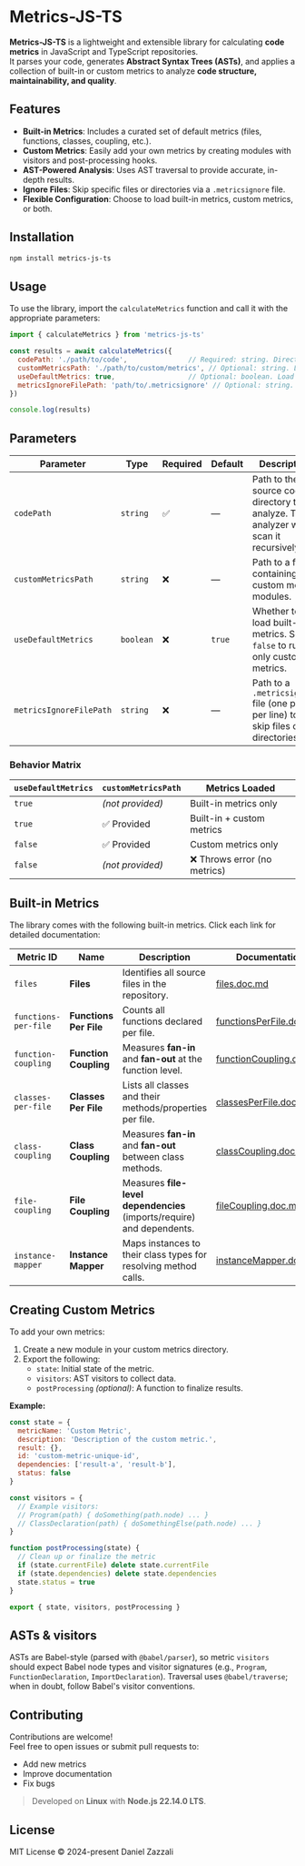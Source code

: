 # Metrics-JS-TS

**Metrics-JS-TS** is a lightweight and extensible library for calculating **code metrics** in JavaScript and TypeScript repositories.  
It parses your code, generates **Abstract Syntax Trees (ASTs)**, and applies a collection of built-in or custom metrics to analyze **code structure, maintainability, and quality**.


## Features

- **Built-in Metrics**: Includes a curated set of default metrics (files, functions, classes, coupling, etc.).
- **Custom Metrics**: Easily add your own metrics by creating modules with visitors and post-processing hooks.
- **AST-Powered Analysis**: Uses AST traversal to provide accurate, in-depth results.
- **Ignore Files**: Skip specific files or directories via a `.metricsignore` file.
- **Flexible Configuration**: Choose to load built-in metrics, custom metrics, or both.


## Installation

```sh
npm install metrics-js-ts
```


## Usage

To use the library, import the `calculateMetrics` function and call it with the appropriate parameters:

```js
import { calculateMetrics } from 'metrics-js-ts'

const results = await calculateMetrics({
  codePath: './path/to/code',               // Required: string. Directory (Repository) to analyze.
  customMetricsPath: './path/to/custom/metrics', // Optional: string. Load additional metrics from this folder.
  useDefaultMetrics: true,                  // Optional: boolean. Load bundled/default metrics. Default: true.
  metricsIgnoreFilePath: 'path/to/.metricsignore' // Optional: string. Path to a .metricsignore file to skip files/directories.
})

console.log(results)
```


## Parameters

| Parameter                | Type      | Required | Default | Description                                                                                     |
|--------------------------|-----------|----------|---------|-------------------------------------------------------------------------------------------------|
| `codePath`               | `string`  | ✅       | —       | Path to the source code directory to analyze. The analyzer will scan it recursively.           |
| `customMetricsPath`      | `string`  | ❌       | —       | Path to a folder containing custom metric modules.                                             |
| `useDefaultMetrics`      | `boolean` | ❌       | `true`  | Whether to load built-in metrics. Set to `false` to run only custom metrics.                   |
| `metricsIgnoreFilePath`  | `string`  | ❌       | —       | Path to a `.metricsignore` file (one path per line) to skip files or directories.              |

### Behavior Matrix

| `useDefaultMetrics` | `customMetricsPath`         | Metrics Loaded                 |
|---------------------|----------------------------|-------------------------------|
| `true`              | _(not provided)_          | Built-in metrics only         |
| `true`              | ✅ Provided               | Built-in + custom metrics     |
| `false`             | ✅ Provided               | Custom metrics only           |
| `false`             | _(not provided)_          | ❌ Throws error (no metrics)  |


## Built-in Metrics

The library comes with the following built-in metrics. Click each link for detailed documentation:

| Metric ID            | Name                   | Description                                                            | Documentation                                             |
| -------------------- | ---------------------- | ---------------------------------------------------------------------- | --------------------------------------------------------- |
| `files`              | **Files**              | Identifies all source files in the repository.                         | [files.doc.md](./docs/files.doc.md)                       |
| `functions-per-file` | **Functions Per File** | Counts all functions declared per file.                                | [functionsPerFile.doc.md](./docs/functionsPerFile.doc.md) |
| `function-coupling`  | **Function Coupling**  | Measures **fan-in** and **fan-out** at the function level.             | [functionCoupling.doc.md](./docs/functionCoupling.doc.md) |
| `classes-per-file`   | **Classes Per File**   | Lists all classes and their methods/properties per file.               | [classesPerFile.doc.md](./docs/classesPerFile.doc.md)     |
| `class-coupling`     | **Class Coupling**     | Measures **fan-in** and **fan-out** between class methods.             | [classCoupling.doc.md](./docs/classCoupling.doc.md)       |
| `file-coupling`      | **File Coupling**      | Measures **file-level dependencies** (imports/require) and dependents. | [fileCoupling.doc.md](./docs/fileCoupling.doc.md)         |
| `instance-mapper`    | **Instance Mapper**    | Maps instances to their class types for resolving method calls.        | [instanceMapper.doc.md](./docs/instanceMapper.doc.md)     |


## Creating Custom Metrics

To add your own metrics:

1. Create a new module in your custom metrics directory.
2. Export the following:
    - `state`: Initial state of the metric.
    - `visitors`: AST visitors to collect data.
    - `postProcessing` *(optional)*: A function to finalize results.

**Example:**

```js
const state = {
  metricName: 'Custom Metric',
  description: 'Description of the custom metric.',
  result: {},
  id: 'custom-metric-unique-id',
  dependencies: ['result-a', 'result-b'],
  status: false
}

const visitors = {
  // Example visitors:
  // Program(path) { doSomething(path.node) ... }
  // ClassDeclaration(path) { doSomethingElse(path.node) ... }
}

function postProcessing(state) {
  // Clean up or finalize the metric
  if (state.currentFile) delete state.currentFile
  if (state.dependencies) delete state.dependencies
  state.status = true
}

export { state, visitors, postProcessing }
```


## ASTs & visitors

ASTs are Babel-style (parsed with `@babel/parser`), so metric `visitors` should expect Babel node types and visitor signatures (e.g., `Program`, `FunctionDeclaration`, `ImportDeclaration`). Traversal uses `@babel/traverse`; when in doubt, follow Babel's visitor conventions.


## Contributing

Contributions are welcome!  
Feel free to open issues or submit pull requests to:

- Add new metrics
- Improve documentation
- Fix bugs

> Developed on **Linux** with **Node.js 22.14.0 LTS**.


## License

MIT License © 2024-present Daniel Zazzali